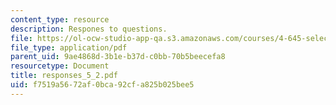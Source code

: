 ```yaml
---
content_type: resource
description: Respones to questions.
file: https://ol-ocw-studio-app-qa.s3.amazonaws.com/courses/4-645-selected-topics-in-architecture-architecture-from-1750-to-the-present-fall-2004/f7519a5672af0bca92cfa825b025bee5_responses_5_2.pdf
file_type: application/pdf
parent_uid: 9ae4868d-3b1e-b37d-c0bb-70b5beecefa8
resourcetype: Document
title: responses_5_2.pdf
uid: f7519a56-72af-0bca-92cf-a825b025bee5
---
```

